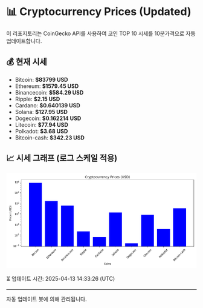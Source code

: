 
# 📊 Cryptocurrency Prices (Updated)

이 리포지토리는 CoinGecko API를 사용하여 코인 TOP 10 시세를 10분가격으로 자동 업데이트합니다.

## 💰 현재 시세
- Bitcoin: **$83799 USD**
- Ethereum: **$1579.45 USD**
- Binancecoin: **$584.29 USD**
- Ripple: **$2.15 USD**
- Cardano: **$0.640139 USD**
- Solana: **$127.95 USD**
- Dogecoin: **$0.162214 USD**
- Litecoin: **$77.94 USD**
- Polkadot: **$3.68 USD**
- Bitcoin-cash: **$342.23 USD**

## 📈 시세 그래프 (로그 스케일 적용)
![Crypto Prices](crypto_prices.png)

⏳ 업데이트 시간: 2025-04-13 14:33:26 (UTC)

---
자동 업데이트 봇에 의해 관리됩니다.

